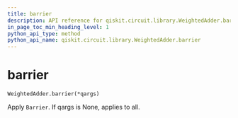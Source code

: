 ```yaml
---
title: barrier
description: API reference for qiskit.circuit.library.WeightedAdder.barrier
in_page_toc_min_heading_level: 1
python_api_type: method
python_api_name: qiskit.circuit.library.WeightedAdder.barrier
---
```


# barrier

<span id="qiskit.circuit.library.WeightedAdder.barrier" />

`WeightedAdder.barrier(*qargs)`

Apply `Barrier`. If qargs is None, applies to all.

